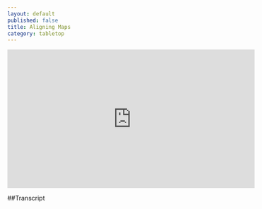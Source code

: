 ```yaml
---
layout: default
published: false
title: Aligning Maps
category: tabletop
---
```


<iframe width="560" height="315" src="http://www.youtube.com/embed/1BrXBd1TBO4" frameborder="0" allowfullscreen></iframe>

##Transcript
